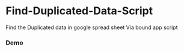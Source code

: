 # Find-Duplicated-Data-Script
Find the Duplicated data in google spread sheet Via bound app script 
### Demo

